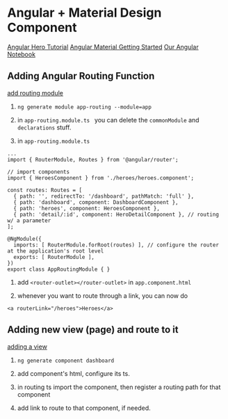 # Angular + Material Design Component

[Angular Hero Tutorial](https://angular.io/tutorial)
[Angular Material Getting Started](https://material.angular.io/guide/getting-started)
[Our Angular Notebook](https://medium.com/p/763e5d938b39/edit)

## Adding Angular Routing Function

[add routing module](https://angular.io/tutorial/toh-pt5#add-the-approutingmodule)

1. `ng generate module app-routing --module=app`
  1. in `app-routing.module.ts ` you can delete the `commonModule` and `declarations` stuff.

1. in `app-routing.module.ts`

```
...
import { RouterModule, Routes } from '@angular/router';

// import components
import { HeroesComponent } from './heroes/heroes.component';

const routes: Routes = [
  { path: '', redirectTo: '/dashboard', pathMatch: 'full' },
  { path: 'dashboard', component: DashboardComponent },
  { path: 'heroes', component: HeroesComponent },
  { path: 'detail/:id', component: HeroDetailComponent }, // routing w/ a parameter
];

@NgModule({
  imports: [ RouterModule.forRoot(routes) ], // configure the router at the application's root level
  exports: [ RouterModule ],
})
export class AppRoutingModule { }
```

1. add `<router-outlet></router-outlet>` in `app.component.html`

1. whenever you want to route through a link, you can now do 

```
<a routerLink="/heroes">Heroes</a>
```

## Adding new view (page) and route to it

[adding a view](https://angular.io/tutorial/toh-pt5#add-the-dashboard-route)

1. `ng generate component dashboard`

1. add component's html, configure its ts.

1. in routing ts import the component, then register a routing path for that component

1. add link to route to that component, if needed.